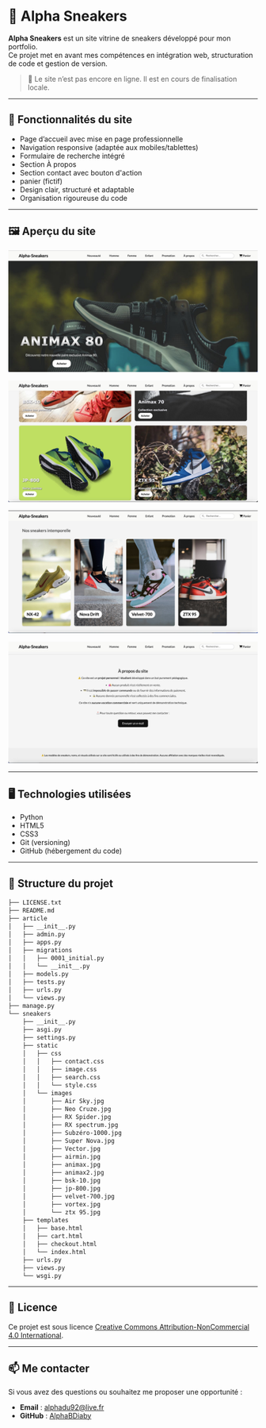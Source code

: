 # 👟 Alpha Sneakers

**Alpha Sneakers** est un site vitrine de sneakers développé pour mon portfolio.  
Ce projet met en avant mes compétences en intégration web, structuration de code et gestion de version.

> 🛑 Le site n’est pas encore en ligne. Il est en cours de finalisation locale.

---

## 📄 Fonctionnalités du site

- Page d’accueil avec mise en page professionnelle  
- Navigation responsive (adaptée aux mobiles/tablettes)  
- Formulaire de recherche intégré  
- Section À propos  
- Section contact avec bouton d'action  
- panier (fictif)  
- Design clair, structuré et adaptable  
- Organisation rigoureuse du code  

---

## 🖼 Aperçu du site

![Aperçu du site](sneakers/site-web/Alpha-sneakers.jpg)

![Aperçu du site](sneakers/site-web/Catalogue.jpg)

![Aperçu du site](sneakers/site-web/Collection.jpg)

![Aperçu du site](sneakers/site-web/A_propos.jpg)

---
## 🖥️ Technologies utilisées

- Python
- HTML5  
- CSS3  
- Git (versioning)  
- GitHub (hébergement du code)  

---

## 📁 Structure du projet

```text
├── LICENSE.txt
├── README.md
├── article
│   ├── __init__.py
│   ├── admin.py
│   ├── apps.py
│   ├── migrations
│   │   ├── 0001_initial.py
│   │   └── __init__.py
│   ├── models.py
│   ├── tests.py
│   ├── urls.py
│   └── views.py
├── manage.py
└── sneakers
    ├── __init__.py
    ├── asgi.py
    ├── settings.py
    ├── static
    │   ├── css
    │   │   ├── contact.css
    │   │   ├── image.css
    │   │   ├── search.css
    │   │   └── style.css
    │   └── images
    │       ├── Air Sky.jpg
    │       ├── Neo Cruze.jpg
    │       ├── RX Spider.jpg
    │       ├── RX spectrum.jpg
    │       ├── Subzéro-1000.jpg
    │       ├── Super Nova.jpg
    │       ├── Vector.jpg
    │       ├── airmin.jpg
    │       ├── animax.jpg
    │       ├── animax2.jpg
    │       ├── bsk-10.jpg
    │       ├── jp-800.jpg
    │       ├── velvet-700.jpg
    │       ├── vortex.jpg
    │       └── ztx 95.jpg
    ├── templates
    │   ├── base.html
    │   ├── cart.html
    │   ├── checkout.html
    │   └── index.html
    ├── urls.py
    ├── views.py
    └── wsgi.py
```
---

## 📜 Licence

Ce projet est sous licence [Creative Commons Attribution-NonCommercial 4.0 International](LICENSE.txt).

---

## 📫 Me contacter

Si vous avez des questions ou souhaitez me proposer une opportunité :

- **Email** : alphadu92@live.fr  
- **GitHub** : [AlphaBDiaby](https://github.com/AlphaBDiaby)
